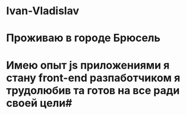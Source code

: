 # Ivan-Vladislav #
# Проживаю в городе Брюсель #
# Имею опыт js приложениями  я стану front-end разпаботчиком я трудолюбив та готов на все ради своей цели#


